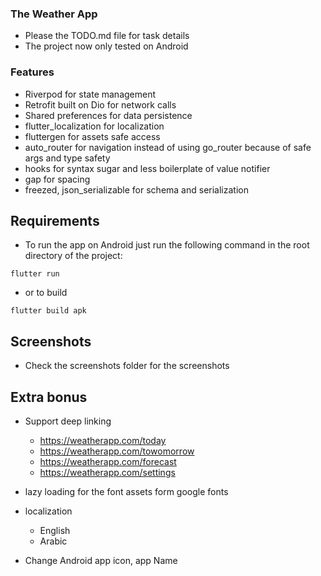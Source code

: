 ### The Weather App
- Please the TODO.md file for task details
- The project now only tested on Android

### Features
- Riverpod for state management
- Retrofit built on Dio for network calls
- Shared preferences for data persistence
- flutter_localization for localization
- fluttergen for assets safe access
- auto_router for navigation instead of using go_router because of safe args and type safety
- hooks for syntax sugar and less boilerplate of value notifier
- gap for spacing
- freezed, json_serializable for schema and serialization

## Requirements
- To run the app on Android just run the following command in the root directory of the project:
```
flutter run
```
- or to build
```
flutter build apk
```

## Screenshots
- Check the screenshots folder for the screenshots

## Extra bonus
- Support deep linking
  - https://weatherapp.com/today
  - https://weatherapp.com/towomorrow
  - https://weatherapp.com/forecast
  - https://weatherapp.com/settings

- lazy loading for the font assets form google fonts

- localization
  - English
  - Arabic
- Change Android app icon, app Name